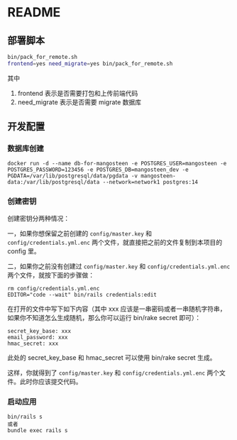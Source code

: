 # README

## 部署脚本

```bash
bin/pack_for_remote.sh
frontend=yes need_migrate=yes bin/pack_for_remote.sh
```

其中

1. frontend 表示是否需要打包和上传前端代码
2. need_migrate 表示是否需要 migrate 数据库


## 开发配置


### 数据库创建

```
docker run -d --name db-for-mangosteen -e POSTGRES_USER=mangosteen -e POSTGRES_PASSWORD=123456 -e POSTGRES_DB=mangosteen_dev -e PGDATA=/var/lib/postgresql/data/pgdata -v mangosteen-data:/var/lib/postgresql/data --network=network1 postgres:14
```

### 创建密钥

创建密钥分两种情况：

一，如果你想保留之前创建的 `config/master.key` 和 `config/credentials.yml.enc` 两个文件，就直接把之前的文件复制到本项目的 config 里。

二，如果你之前没有创建过 `config/master.key` 和 `config/credentials.yml.enc` 两个文件，就按下面的步骤做：

```
rm config/credentials.yml.enc
EDITOR="code --wait" bin/rails credentials:edit
```

在打开的文件中写下如下内容（其中 xxx 应该是一串密码或者一串随机字符串，如果你不知道怎么生成随机，那么你可以运行 bin/rake secret 即可）：

```
secret_key_base: xxx
email_password: xxx
hmac_secret: xxx
```

此处的 secret_key_base 和 hmac_secret 可以使用 bin/rake secret 生成。

这样，你就得到了 `config/master.key` 和 `config/credentials.yml.enc` 两个文件。此时你应该提交代码。


### 启动应用

```
bin/rails s
或者
bundle exec rails s
```
